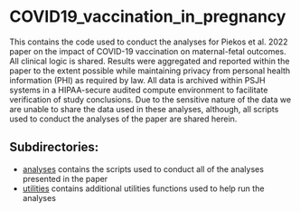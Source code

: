 # COVID19_vaccination_in_pregnancy
This contains the code used to conduct the analyses for Piekos et al. 2022 paper on the impact of COVID-19 vaccination on maternal-fetal outcomes. All clinical logic is shared. Results were aggregated and reported within the paper to the extent possible while maintaining privacy from personal health information (PHI) as required by law. All data is archived within PSJH systems in a HIPAA-secure audited compute environment to facilitate verification of study conclusions. Due to the sensitive nature of the data we are unable to share the data used in these analyses, although, all scripts used to conduct the analyses of the paper are shared herein.

## Subdirectories:
* [analyses](https://github.com/Hadlock-Lab/COVID19_vaccination_in_pregnancy/tree/main/analyses) contains the scripts used to conduct all of the analyses presented in the paper
* [utilities](https://github.com/Hadlock-Lab/COVID19_vaccination_in_pregnancy/tree/main/utilities) contains additional utilities functions used to help run the analyses

